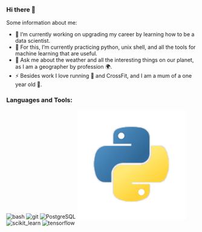 ### Hi there 👋

Some information about me:
- 🔭 I’m currently working on upgrading my career by learning how to be a data scientist.
- 🌱 For this, I’m currently practicing python, unix shell, and all the tools for machine learning that are useful.
- 💬 Ask me about the weather and all the interesting things on our planet, as I am a geographer by profession :earth_africa:.
- ⚡ Besides work I love running :runner: and CrossFit, and I am a mum of a one year old :baby:.

### Languages and Tools:
![bash](https://camo.githubusercontent.com/bbb327d6ba7708520eaafd13396fed64d73bf5df5c4cdd0ba03cf0843f7a9340/68747470733a2f2f7777772e766563746f726c6f676f2e7a6f6e652f6c6f676f732f676e755f626173682f676e755f626173682d69636f6e2e737667)
![git](https://camo.githubusercontent.com/fbfcb9e3dc648adc93bef37c718db16c52f617ad055a26de6dc3c21865c3321d/68747470733a2f2f7777772e766563746f726c6f676f2e7a6f6e652f6c6f676f732f6769742d73636d2f6769742d73636d2d69636f6e2e737667)
![PostgreSQL](https://camo.githubusercontent.com/adcd9529bad8cc59ef8d8dde18bb33a7d7093fc55785253f664aba33de7a4f9c/68747470733a2f2f646563617465632e64652f77702d636f6e74656e742f75706c6f6164732f323032312f30362f506f737467726553514c5f4c6f676f2e706e67)
![python](https://raw.githubusercontent.com/github/explore/80688e429a7d4ef2fca1e82350fe8e3517d3494d/topics/python/python.png)
![scikit_learn](https://camo.githubusercontent.com/69ce21304adac467a8251181f98932e1785abd9d718cdd8edc78d1abbf2dcb49/68747470733a2f2f75706c6f61642e77696b696d656469612e6f72672f77696b6970656469612f636f6d6d6f6e732f302f30352f5363696b69745f6c6561726e5f6c6f676f5f736d616c6c2e737667)
![tensorflow](https://camo.githubusercontent.com/b861b92581ad5a7b81147073d729eda727f71985d72f3dd198e0afd792a6f9de/68747470733a2f2f7777772e766563746f726c6f676f2e7a6f6e652f6c6f676f732f74656e736f72666c6f772f74656e736f72666c6f772d69636f6e2e737667)
